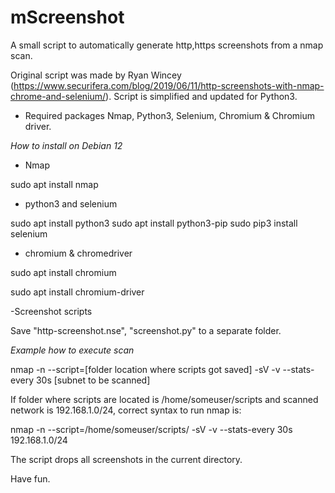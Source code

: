 # mScreenshot
A small script to automatically generate http,https screenshots from a nmap scan. 

Original script was made by Ryan Wincey (https://www.securifera.com/blog/2019/06/11/http-screenshots-with-nmap-chrome-and-selenium/).
Script is simplified and updated for Python3.

* Required packages Nmap, Python3, Selenium, Chromium & Chromium driver.

*How to install on Debian 12* 

- Nmap

sudo apt install nmap

- python3 and selenium 

sudo apt install python3 
sudo apt install python3-pip
sudo pip3 install selenium

- chromium & chromedriver

sudo apt install chromium

sudo apt install chromium-driver

-Screenshot scripts

Save  "http-screenshot.nse", "screenshot.py" to a separate folder.

*Example how to execute scan*

nmap -n  --script=[folder location where scripts got saved] -sV -v --stats-every 30s [subnet to be scanned]

If folder where scripts are located is /home/someuser/scripts and scanned network is 192.168.1.0/24, correct syntax to run nmap is:

nmap -n  --script=/home/someuser/scripts/ -sV -v --stats-every 30s 192.168.1.0/24

The script drops all screenshots in the current directory.

Have fun.

